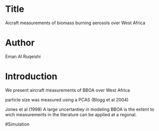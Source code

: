 # Title
Aicraft measurements of biomass burning aerosols over West Africa

# Author
Eman Al Ruqeishi

# Introduction
We present aircraft measurements of BBOA over West Africa

particle size was measured using a PCAS (Blogg et al 2004)

Jones et al (1998)
A large uncertantiey in modeling BBOA is the extent to wich measurements in the literature can be applied at a regonal.


#Simulation
